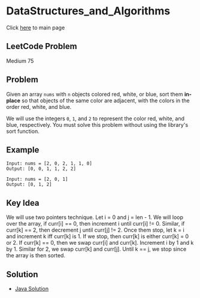 # DataStructures_and_Algorithms
Click [here](../../README.md) to main page

## LeetCode Problem
Medium 75

## Problem
Given an array ```nums``` with ```n``` objects colored red, white, or blue, sort them **in-place** so that objects of the same color are adjacent, with the colors in the order red, white, and blue.

We will use the integers ```0```, ```1```, and ```2``` to represent the color red, white, and blue, respectively. You must solve this problem without using the library's sort function.

## Example
```
Input: nums = [2, 0, 2, 1, 1, 0]
Output: [0, 0, 1, 1, 2, 2]

Input: nums = [2, 0, 1]
Output: [0, 1, 2]
```

## Key Idea
We will use two pointers technique. Let i = 0 and j = len - 1. We will loop over the array, if curr[i] == 0, then increment i until curr[i] != 0. Similar, if curr[k] == 2, then decrement j until curr[j] != 2. Once them stop, let k = i and increment k iff curr[k] is 1. If we stop, then curr[k] is either curr[k] = 0 or 2. If curr[k] == 0, then we swap curr[i] and curr[k]. Increment i by 1 and k by 1. Similar for 2, we swap curr[k] and curr[j]. Until k == j, we stop since the array is then sorted.

## Solution
- [Java Solution](sort_colors.java)